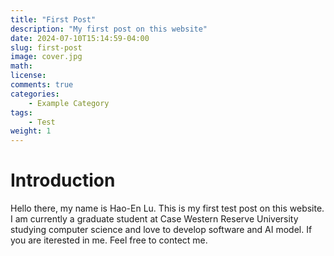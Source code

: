 ```yaml
---
title: "First Post"
description: "My first post on this website"
date: 2024-07-10T15:14:59-04:00
slug: first-post
image: cover.jpg
math: 
license: 
comments: true
categories:
    - Example Category
tags: 
    - Test
weight: 1
---
```


# Introduction
Hello there, my name is Hao-En Lu. This is my first test post on this website. I am currently a graduate student at Case Western Reserve University studying computer science and love to develop software and AI model. If you are iterested in me. Feel free to contect me.

